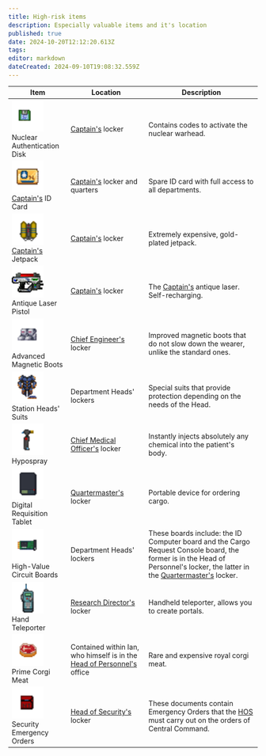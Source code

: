 ```yaml
---
title: High-risk items
description: Especially valuable items and it's location
published: true
date: 2024-10-20T12:12:20.613Z
tags: 
editor: markdown
dateCreated: 2024-09-10T19:08:32.559Z
---
```


<center>
<table class="com">
<thead>
<tr>
<th>Item</th>
<th>Location</th>
<th>Description</th>
</tr></thead>
<tr>
<td><img src="/guides/especiallyvaluableitems/nucleardisk.gif" alt="nucleardisk.gif" width="64" height="64"><br>Nuclear Authentication Disk</td>
<td><a href="/roles/captain" class="is-internal-link is-valid-page">Captain's</a> locker</td>
<td>Contains codes to activate the nuclear warhead.</td>
</tr>
<tr>
<td><img src="/guides/especiallyvaluableitems/id_card_captain.png" alt="id_card_captain.png" width="64" height="64"><br><a href="/roles/captain" class="is-internal-link is-valid-page">Captain's</a> ID Card</td>
<td><a href="/roles/captain" class="is-internal-link is-valid-page">Captain's</a> locker and quarters</td>
<td>Spare ID card with full access to all departments.</td>
</tr>
<tr>
<td><img src="/guides/especiallyvaluableitems/captainjetpack.png" alt="captainjetpack.png" width="64" height="64"><br><a href="/roles/captain" class="is-internal-link is-valid-page">Captain's</a> Jetpack</td>
<td><a href="/roles/captain" class="is-internal-link is-valid-page">Captain's</a> locker</td>
<td>Extremely expensive, gold-plated jetpack.</td>
</tr>
<tr>
<td><img src="/guides/especiallyvaluableitems/captaingun.gif" alt="captaingun.gif" width="64" height="64"><br>Antique Laser Pistol</td>
<td><a href="/roles/captain" class="is-internal-link is-valid-page">Captain's</a> locker</td>
<td>The <a href="/roles/captain" class="is-internal-link is-valid-page">Captain's</a> antique laser. Self-recharging.</td>
</tr>
<tr>
<td><img src="/guides/especiallyvaluableitems/advanced_magnetic_boots.png" alt="advanced_magnetic_boots.png" width="64" height="64"><br>Advanced Magnetic Boots</td>
<td><a href="/roles/chiefengineer" class="is-internal-link is-valid-page">Chief Engineer's</a> locker</td>
<td>Improved magnetic boots that do not slow down the wearer, unlike the standard ones.</td>
</tr>
<tr>
<td><img src="/guides/especiallyvaluableitems/spacesuits2.gif" alt="researchdirectorspacesuit.png" width="64" height="64"><br>Station Heads' Suits</td>
<td>Department Heads' lockers</td>
<td>Special suits that provide protection depending on the needs of the Head.</td>
</tr>
<tr>
<td><img src="/guides/especiallyvaluableitems/hypospray2.png" alt="hypospray2.png" width="64" height="64"><br>Hypospray</td>
<td><a href="/roles/chiefmedicalofficer" class="is-internal-link is-valid-page">Chief Medical Officer's</a> locker</td>
<td>Instantly injects absolutely any chemical into the patient's body.</td>
</tr>
<tr>
<td><img src="/guides/especiallyvaluableitems/clipboard.png" alt="clipboard.png" width="64" height="64"><br>Digital Requisition Tablet</td>
<td><a href="/roles/quartermaster" class="is-internal-link is-valid-page">Quartermaster's</a> locker</td>
<td>Portable device for ordering cargo.</td>
</tr>
<tr>
<td><img src="/guides/especiallyvaluableitems/machine_board.png" alt="machine_board.png" width="64" height="64"><br>High-Value Circuit Boards</td>
<td>Department Heads' lockers</td>
<td>These boards include: the ID Computer board and the Cargo Request Console board, the former is in the Head of Personnel's locker, the latter in the <a href="/roles/quartermaster" class="is-internal-link is-valid-page">Quartermaster's</a> locker.</td>
</tr>
<tr>
<td><img src="/guides/especiallyvaluableitems/hand_teleporter.gif" alt="hand_teleporter.gif" width="64" height="64"><br>Hand Teleporter</td>
<td><a href="/roles/researchdirector" class="is-internal-link is-valid-page">Research Director's</a> locker</td>
<td>Handheld teleporter, allows you to create portals.</td>
</tr>
<tr>
<td><img src="/guides/especiallyvaluableitems/foodmeatcorgi.png" alt="foodmeatcorgi.png" width="64" height="64"><br>Prime Corgi Meat</td>
<td>Contained within Ian, who himself is in the <a href="/roles/headofpersonnel" class="is-internal-link is-valid-page">Head of Personnel's</a> office</td>
<td>Rare and expensive royal corgi meat.</td>
</tr>
<tr>
<td><img src="/guides/especiallyvaluableitems/folder-sec-doc.png" alt="folder-sec-doc.png" width="64" height="64"><br>Security Emergency Orders</td>
<td><a href="/roles/headofsecurity" class="is-internal-link is-valid-page">Head of Security's</a> locker</td>
<td>These documents contain Emergency Orders that the <a href="/roles/headofsecurity" class="is-internal-link is-valid-page">HOS</a> must carry out on the orders of Central Command.</td>
</tr></table></center>
